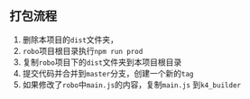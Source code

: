 ## 打包流程
1. 删除本项目的`dist`文件夹，
2. `robo`项目根目录执行`npm run prod`
3. 复制`robo`项目下的`dist`文件夹到本项目根目录
4. 提交代码并合并到`master`分支，创建一个新的`tag`
5. 如果修改了`robo`中`main.js`的内容，复制`main.js` 到`k4_builder`